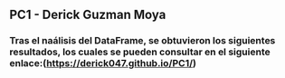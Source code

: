 ## PC1 - Derick Guzman Moya
### Tras el naálisis del DataFrame, se obtuvieron los siguientes resultados, los cuales se pueden consultar en el siguiente enlace:(https://derick047.github.io/PC1/)
